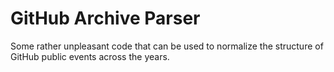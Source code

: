 # GitHub Archive Parser

Some rather unpleasant code that can be used to normalize the structure of GitHub public events across the years.

